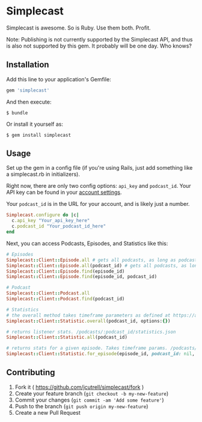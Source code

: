 # Simplecast

Simplecast is awesome. So is Ruby. Use them both. Profit.

Note: Publishing is not currently supported by the Simplecast API, and thus is also not supported by this gem. It probably will be one day. Who knows?

## Installation

Add this line to your application's Gemfile:

```ruby
gem 'simplecast'
```

And then execute:

    $ bundle

Or install it yourself as:

    $ gem install simplecast

## Usage

Set up the gem in a config file (if you're using Rails, just add something like a simplecast.rb in initializers).

Right now, there are only two config options: `api_key` and `podcast_id`. Your API key can be found in your [account settings](https://simplecast.com/user/edit).

Your `podcast_id` is in the URL for your account, and is likely just a number.

```ruby
Simplecast.configure do |c|
  c.api_key "Your_api_key_here"
  c.podcast_id "Your_podcast_id_here"
end
```

Next, you can access Podcasts, Episodes, and Statistics like this:

```ruby
# Episodes
Simplecast::Client::Episode.all # gets all podcasts, as long as podcast_id was set in the config
Simplecast::Client::Episode.all(podcast_id) # gets all podcasts, as long as podcast_id was set in the config
Simplecast::Client::Episode.find(episode_id)
Simplecast::Client::Episode.find(episode_id, podcast_id)

# Podcast
Simplecast::Client::Podcast.all
Simplecast::Client::Podcast.find(podcast_id)

# Statistics
# the overall method takes timeframe parameters as defined at https://api.simplecast.com - /podcasts/:podcast_id/statistics/overall.json 
Simplecast::Client::Statistic.overall(podcast_id, options:{})

# returns listener stats. /podcasts/:podcast_id/statistics.json
Simplecast::Client::Statistic.all(podcast_id)

# returns stats for a given episode. Takes timeframe params. /podcasts/:podcast_id/statistics/episode.json
Simplecast::Client::Statistic.for_episode(episode_id, podcast_id: nil, opts: {})
```

## Contributing

1. Fork it ( https://github.com/jcutrell/simplecast/fork )
2. Create your feature branch (`git checkout -b my-new-feature`)
3. Commit your changes (`git commit -am 'Add some feature'`)
4. Push to the branch (`git push origin my-new-feature`)
5. Create a new Pull Request
